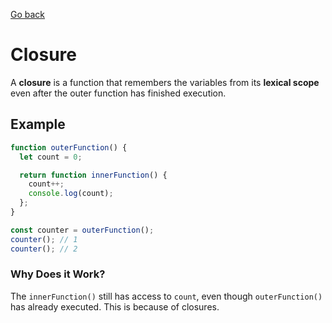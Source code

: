 [Go back](../Index.md)

# Closure

A **closure** is a function that remembers the variables from its **lexical scope** even after the outer function has finished execution.

## Example
```js
function outerFunction() {
  let count = 0;

  return function innerFunction() {
    count++;
    console.log(count);
  };
}

const counter = outerFunction();
counter(); // 1
counter(); // 2
```

### Why Does it Work?
The `innerFunction()` still has access to `count`, even though `outerFunction()` has already executed. This is because of closures.


